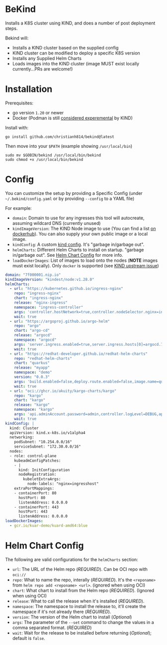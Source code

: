 # BeKind

Installs a K8S cluster using KIND, and does a number of post deployment steps.

Bekind will:

* Installs a KIND cluster based on the supplied config
* KIND cluster can be modified to deploy a specific K8S version
* Installs any Supplied Helm Charts
* Loads images into the KIND cluster (image MUST exist locally currently...PRs are welcome!)

# Installation

Prerequisites:

* go version `1.20` or newer
* Docker (Podman is still [considered experemental](https://github.com/kubernetes-sigs/kind/pull/1302) by KIND)


Install with:

```shell
go install github.com/christianh814/bekind@latest
```

Then move into your `$PATH` (example showing `/usr/local/bin`)

```shell
sudo mv $GOBIN/bekind /usr/local/bin/bekind
sudo chmod +x /usr/local/bin/bekind
```

# Config

You can customize the setup by providing a Specific Config (under `~/.bekind/config.yaml` or by providing `--config` to a YAML file)

For example:

* `domain`: Domain to use for any ingresses this tool will autocreate, assuming wildcard DNS (currently unused)
* `kindImageVersion`: The KIND Node image to use (You can find a list [on dockerhub](https://hub.docker.com/r/kindest/node/tags)). You can also supply your own public image or a local image.
* `kindConfig`: A custom [kind config](https://kind.sigs.k8s.io/docs/user/configuration/). It's "garbage in/garbage out".
* `helmCharts`: Different Helm Charts to install on startup. "garbage in/garbage out". See [Helm Chart Config](#helm-chart-config) for more info.
* `loadDockerImages`: List of images to load onto the nodes (**NOTE** images must exist locally). Only `docker` is supported (see [KIND upstream issue](https://github.com/kubernetes-sigs/kind/pull/3109))

```yaml
domain: "7f000001.nip.io"
kindImageVersion: "kindest/node:v1.28.0"
helmCharts:
  - url: "https://kubernetes.github.io/ingress-nginx"
    repo: "ingress-nginx"
    chart: "ingress-nginx"
    release: "nginx-ingress"
    namespace: "ingress-controller"
    args: 'controller.hostNetwork=true,controller.nodeSelector.nginx=ingresshost,controller.service.type=ClusterIP,controller.service.externalTrafficPolicy=,controller.extraArgs.enable-ssl-passthrough=,controller.tolerations[0].operator=Exists'
    wait: true
  - url: "https://argoproj.github.io/argo-helm"
    repo: "argo"
    chart: "argo-cd"
    release: "argocd"
    namespace: "argocd"
    args: 'server.ingress.enabled=true,server.ingress.hosts[0]=argocd.7f000001.nip.io,server.ingress.ingressClassName="nginx",server.ingress.https=true,server.ingress.annotations."nginx\.ingress\.kubernetes\.io/ssl-passthrough"=true,server.ingress.annotations."nginx\.ingress\.kubernetes\.io/force-ssl-redirect"=true'
    wait: true
  - url: "https://redhat-developer.github.io/redhat-helm-charts"
    repo: "redhat-helm-charts"
    chart: "quarkus"
    release: "myapp"
    namespace: "demo"
    version: "0.0.3"
    args: 'build.enabled=false,deploy.route.enabled=false,image.name=quay.io/ablock/gitops-helm-quarkus'
    wait: true
  - url: "oci://ghcr.io/akuity/kargo-charts/kargo"
    repo: "kargo"
    chart: "kargo"
    release: "kargo"
    namespace: "kargo"
    args: 'api.adminAccount.password=admin,controller.logLevel=DEBUG,api.adminAccount.tokenTTL=24h,api.adminAccount.tokenSigningKey=secret'
    wait: true
kindConfig: |
  kind: Cluster
  apiVersion: kind.x-k8s.io/v1alpha4
  networking:
    podSubnet: "10.254.0.0/16"
    serviceSubnet: "172.30.0.0/16"
  nodes:
  - role: control-plane
    kubeadmConfigPatches:
    - |
      kind: InitConfiguration
      nodeRegistration:
        kubeletExtraArgs:
          node-labels: "nginx=ingresshost"
    extraPortMappings:
    - containerPort: 80
      hostPort: 80
      listenAddress: 0.0.0.0
    - containerPort: 443
      hostPort: 443
      listenAddress: 0.0.0.0
loadDockerImages:
  - gcr.io/kuar-demo/kuard-amd64:blue
```
# Helm Chart Config

The following are valid configurations for the `helmCharts` section:

* `url`: The URL of the Helm repo (*REQUIRED*). Can be OCI repo with `oci://`
* `repo`: What to name the repo, interally (*REQUIRED*). It's the `<reponame>` from `helm repo add <reponame> <url>`. (ignored when using OCI)
* `chart`: What chart to install from the Helm repo (*REQUIRED*). (Ignored when using OCI)
* `release`: What to call the release when it's installed (*REQUIRED*).
* `namespace`: The namespace to install the release to, it'll create the namespace if it's not already there (*REQUIRED*).
* `version`: The version of the Helm chart to install (*Optional*)
* `args`: The parameter of the `--set` command to change the values in a comma separated format. (*REQUIRED*)
* `wait`: Wait for the release to be installed before returning (*Optional*); default is `false`.
